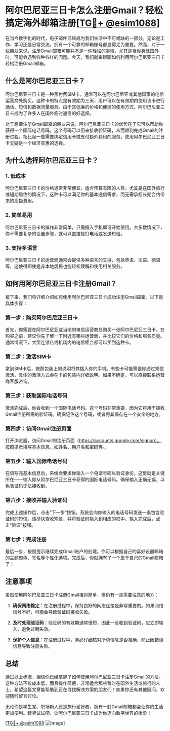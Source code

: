 # 阿尔巴尼亚三日卡怎么注册Gmail？轻松搞定海外邮箱注册[[TG💪+ @esim1088](https://t.me/s/esim1088)]

在当今数字化的时代，电子邮件已经成为我们生活中不可或缺的一部分。无论是工作、学习还是日常交流，拥有一个可靠的邮箱账号都显得尤为重要。然而，对于一些朋友来说，注册Gmail邮箱可能并不是一件轻松的事情，尤其是当你身处国外时，可能会遇到各种各样的问题。今天，我们就来聊聊如何利用阿尔巴尼亚三日卡轻松注册Gmail邮箱。

## 什么是阿尔巴尼亚三日卡？

阿尔巴尼亚三日卡是一种预付费SIM卡，通常可以在阿尔巴尼亚或其他国家的电信运营商处购买。这种卡的特点是有效期为三天，用户可以在有效期内使用该卡进行通话、短信和数据流量服务。由于其低廉的价格和便捷的使用方式，阿尔巴尼亚三日卡成为了许多人在国外临时通信的好选择。

对于想要注册Gmail邮箱的朋友来说，阿尔巴尼亚三日卡的优势在于它可以帮助你获得一个国际电话号码。这个号码可以用来接收验证码，从而顺利完成Gmail的注册过程。相比起一些需要绑定信用卡或支付额外费用的服务，使用阿尔巴尼亚三日卡无疑是一个经济实惠的选择。

## 为什么选择阿尔巴尼亚三日卡？

### 1. **低成本**
   阿尔巴尼亚三日卡的价格通常非常便宜，适合预算有限的人群。尤其是在国外旅行或短期居住的情况下，这种卡可以满足你的基本通信需求，而无需承担长期合约带来的高额费用。

### 2. **简单易用**
   阿尔巴尼亚三日卡的操作非常简单，只需插入手机即可开始使用。大多数情况下，你不需要复杂的设置步骤，就可以直接拨打电话或发送短信。

### 3. **支持多语言**
   阿尔巴尼亚三日卡的运营商通常会提供多种语言的支持，包括英语、法语、德语等，这使得即使是非本地居民也能轻松理解和使用相关服务。

## 如何用阿尔巴尼亚三日卡注册Gmail？

接下来，我们将详细介绍如何使用阿尔巴尼亚三日卡成功注册Gmail邮箱。以下是具体步骤：

### 第一步：购买阿尔巴尼亚三日卡

首先，你需要在阿尔巴尼亚或当地的电信运营商处购买一张阿尔巴尼亚三日卡。在购买之前，建议你先了解一下附近有哪些运营商，并比较它们的价格和服务质量。通常情况下，大型连锁店或机场内的电信柜台都可以买到这种卡。

### 第二步：激活SIM卡

拿到SIM卡后，按照包装上的说明将其插入你的手机。有些卡可能需要你通过短信激活，具体的激活方式会在卡的包装内详细说明。如果不确定，可以直接联系运营商客服咨询。

### 第三步：获取国际电话号码

激活完成后，你会收到一个国际电话号码。这个号码非常重要，因为它将用于接收Gmail注册所需的验证码。确保记住这个号码，或者将其保存在一个安全的地方。

### 第四步：访问Gmail注册页面

打开浏览器，访问Gmail的注册页面（https://accounts.google.com/signup）。按照提示填写基本信息，如姓名、用户名和密码等。

### 第五步：输入国际电话号码

在填写完基本信息后，系统会要求你输入一个电话号码以验证身份。这里就是关键所在——输入你从阿尔巴尼亚三日卡获得的国际电话号码。确保输入正确无误，以免验证码无法接收到。

### 第六步：接收并输入验证码

完成上述操作后，点击“下一步”按钮，系统会向你输入的电话号码发送一条包含验证码的短信。请尽快查收短信，并将验证码输入到相应的框中。输入完成后，点击“验证”按钮。

### 第七步：完成注册

最后一步，按照提示继续完成Gmail账户的创建。你可以根据自己的喜好设置邮箱的主题颜色、签名等个性化选项。完成后，你就拥有了一个属于自己的Gmail邮箱了！

## 注意事项

虽然使用阿尔巴尼亚三日卡注册Gmail相对简单，但仍有一些需要注意的地方：

1. **确保网络稳定**：在注册过程中，保持良好的网络连接是非常重要的。如果网络信号不好，可能会导致验证码接收失败。
   
2. **及时处理验证码**：验证码的有效期通常很短，因此一旦收到验证码，应立即输入，避免过期失效。

3. **保护个人信息**：在注册过程中，务必仔细核对所填信息是否准确，防止因错误信息导致注册失败。

## 总结

通过以上步骤，相信你已经掌握了如何使用阿尔巴尼亚三日卡注册Gmail的方法。这种方法不仅成本低，而且操作简便，非常适合那些暂时在国外生活或旅行的人士。希望这篇文章能帮助到正在寻找解决方案的朋友们！如果你还有其他疑问，欢迎随时留言讨论。

无论你是学生党、职场新人还是旅行爱好者，拥有一封Gmail邮箱都会让你的生活更加便利。赶紧试试吧，让阿尔巴尼亚三日卡成为你迈向数字世界的桥梁！

[[TG💪+ @esim1088](https://t.me/s/esim1088) ![Image](https://i.postimg.cc/4NQfJmqS/Snipaste-2025-05-13-00-14-12.png)]